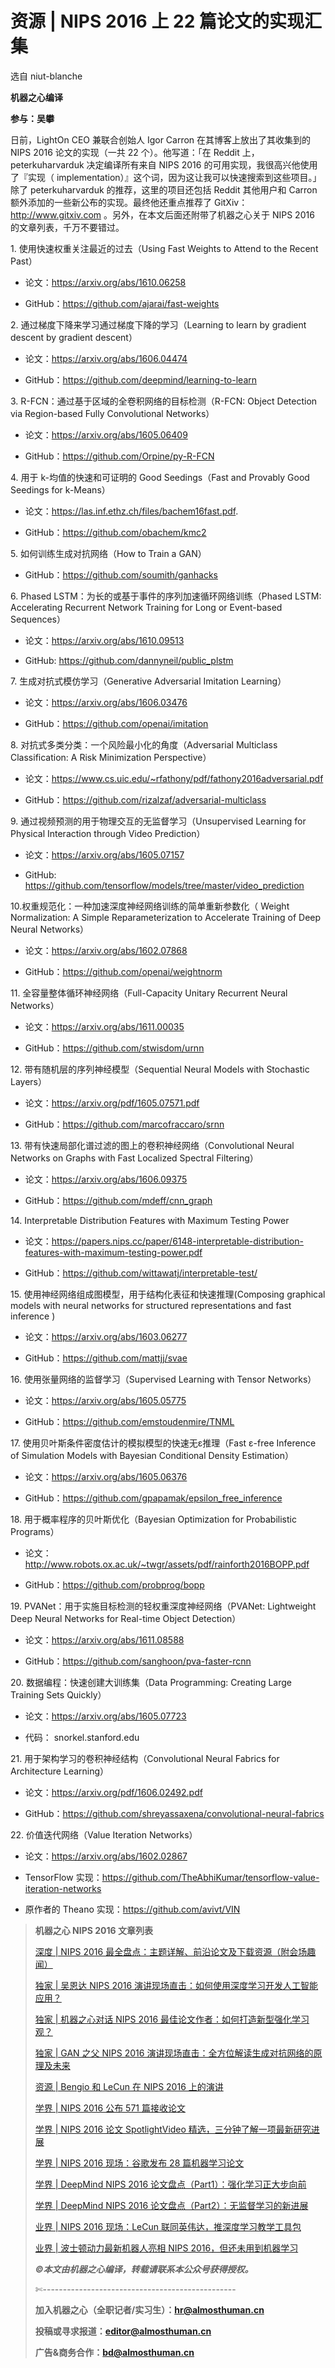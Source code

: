 # 资源 | NIPS 2016 上 22 篇论文的实现汇集

选自 niut-blanche

**机器之心编译**

**参与：吴攀**

日前，LightOn CEO 兼联合创始人 Igor Carron 在其博客上放出了其收集到的 NIPS 2016 论文的实现（一共 22 个）。他写道：「在 Reddit 上，peterkuharvarduk 决定编译所有来自 NIPS 2016 的可用实现，我很高兴他使用了『实现（ implementation）』这个词，因为这让我可以快速搜索到这些项目。」除了 peterkuharvarduk 的推荐，这里的项目还包括 Reddit 其他用户和 Carron 额外添加的一些新公布的实现。最终他还重点推荐了 GitXiv：http://www.gitxiv.com 。另外，在本文后面还附带了机器之心关于 NIPS 2016 的文章列表，千万不要错过。

 1\. 使用快速权重关注最近的过去（Using Fast Weights to Attend to the Recent Past） 

*   论文：https://arxiv.org/abs/1610.06258

*   GitHub：https://github.com/ajarai/fast-weights

 2\. 通过梯度下降来学习通过梯度下降的学习（Learning to learn by gradient descent by gradient descent）

*   论文：https://arxiv.org/abs/1606.04474

*   GitHub：https://github.com/deepmind/learning-to-learn

 3\. R-FCN：通过基于区域的全卷积网络的目标检测（R-FCN: Object Detection via Region-based Fully Convolutional Networks）

*   论文：https://arxiv.org/abs/1605.06409

*   GitHub：https://github.com/Orpine/py-R-FCN

4\. 用于 k-均值的快速和可证明的 Good Seedings（Fast and Provably Good Seedings for k-Means）

*   论文：https://las.inf.ethz.ch/files/bachem16fast.pdf.

*   GitHub：https://github.com/obachem/kmc2

 5\. 如何训练生成对抗网络（How to Train a GAN）

*   GitHub：https://github.com/soumith/ganhacks

 6\. Phased LSTM：为长的或基于事件的序列加速循环网络训练（Phased LSTM: Accelerating Recurrent Network Training for Long or Event-based Sequences）

*   论文：https://arxiv.org/abs/1610.09513

*   GitHub: https://github.com/dannyneil/public_plstm

 7\. 生成对抗式模仿学习（Generative Adversarial Imitation Learning）

*   论文：https://arxiv.org/abs/1606.03476

*   GitHub：https://github.com/openai/imitation

 8\. 对抗式多类分类：一个风险最小化的角度（Adversarial Multiclass Classification: A Risk Minimization Perspective）

*   论文：https://www.cs.uic.edu/~rfathony/pdf/fathony2016adversarial.pdf

*   GitHub：https://github.com/rizalzaf/adversarial-multiclass

 9\. 通过视频预测的用于物理交互的无监督学习（Unsupervised Learning for Physical Interaction through Video Prediction）

*   论文：https://arxiv.org/abs/1605.07157

*   GitHub: https://github.com/tensorflow/models/tree/master/video_prediction

 10.权重规范化：一种加速深度神经网络训练的简单重新参数化（ Weight Normalization: A Simple Reparameterization to Accelerate Training of Deep Neural Networks）

*   论文：https://arxiv.org/abs/1602.07868

*   GitHub：https://github.com/openai/weightnorm

 11\. 全容量整体循环神经网络（Full-Capacity Unitary Recurrent Neural Networks）

*   论文：https://arxiv.org/abs/1611.00035

*   GitHub：https://github.com/stwisdom/urnn

 12\. 带有随机层的序列神经模型（Sequential Neural Models with Stochastic Layers）

*   论文：https://arxiv.org/pdf/1605.07571.pdf

*   GitHub：https://github.com/marcofraccaro/srnn

 13\. 带有快速局部化谱过滤的图上的卷积神经网络（Convolutional Neural Networks on Graphs with Fast Localized Spectral Filtering）

*   论文：https://arxiv.org/abs/1606.09375

*   GitHub：https://github.com/mdeff/cnn_graph

 14\. Interpretable Distribution Features with Maximum Testing Power

*   论文：https://papers.nips.cc/paper/6148-interpretable-distribution-features-with-maximum-testing-power.pdf

*   GitHub：https://github.com/wittawatj/interpretable-test/

 15\. 使用神经网络组成图模型，用于结构化表征和快速推理(Composing graphical models with neural networks for structured representations and fast inference )

*   论文：https://arxiv.org/abs/1603.06277

*   GitHub：https://github.com/mattjj/svae

 16\. 使用张量网络的监督学习（Supervised Learning with Tensor Networks）

*   论文：https://arxiv.org/abs/1605.05775

*   GitHub：https://github.com/emstoudenmire/TNML

 17\. 使用贝叶斯条件密度估计的模拟模型的快速无ε推理（Fast ε-free Inference of Simulation Models with Bayesian Conditional Density Estimation）

*   论文：https://arxiv.org/abs/1605.06376

*   GitHub：https://github.com/gpapamak/epsilon_free_inference

 18\. 用于概率程序的贝叶斯优化（Bayesian Optimization for Probabilistic Programs）

*   论文：http://www.robots.ox.ac.uk/~twgr/assets/pdf/rainforth2016BOPP.pdf

*   GitHub：https://github.com/probprog/bopp

 19\. PVANet：用于实施目标检测的轻权重深度神经网络（PVANet: Lightweight Deep Neural Networks for Real-time Object Detection）

*   论文：https://arxiv.org/abs/1611.08588

*   GitHub：https://github.com/sanghoon/pva-faster-rcnn

 20\. 数据编程：快速创建大训练集（Data Programming: Creating Large Training Sets Quickly）

*   论文：https://arxiv.org/abs/1605.07723

*   代码： snorkel.stanford.edu

 21\. 用于架构学习的卷积神经结构（Convolutional Neural Fabrics for Architecture Learning）

*   论文：https://arxiv.org/pdf/1606.02492.pdf

*   GitHub：https://github.com/shreyassaxena/convolutional-neural-fabrics

 22\. 价值迭代网络（Value Iteration Networks）

*   论文：https://arxiv.org/abs/1602.02867

*   TensorFlow 实现：https://github.com/TheAbhiKumar/tensorflow-value-iteration-networks

*   原作者的 Theano 实现：https://github.com/avivt/VIN

> **机器之心 NIPS 2016 文章列表**
> 
> [深度 | NIPS 2016 最全盘点：主题详解、前沿论文及下载资源（附会场趣闻）](http://mp.weixin.qq.com/s?__biz=MzA3MzI4MjgzMw==&mid=2650721406&idx=1&sn=8251dfebd3c360d180339c34c4710fa7&chksm=871b0800b06c81160244fcda78d7816da8ec31d5fbec546ba6e36241e6d32c0ca943ce9ce73d&scene=21#wechat_redirect)
> 
> [独家 | 吴恩达 NIPS 2016 演讲现场直击：如何使用深度学习开发人工智能应用？](http://mp.weixin.qq.com/s?__biz=MzA3MzI4MjgzMw==&mid=2650721081&idx=1&sn=d557968703d4af879b5cf6461069dacd&chksm=871b0f47b06c865185865fcd5ef92af7726e84ae9e689b7ced9986a08c9fe3113df296a8469a&scene=21#wechat_redirect)
> 
> [独家 | 机器之心对话 NIPS 2016 最佳论文作者：如何打造新型强化学习观？](http://mp.weixin.qq.com/s?__biz=MzA3MzI4MjgzMw==&mid=2650721198&idx=1&sn=accdd701751ab9678285f3cdf073304f&chksm=871b0fd0b06c86c6fa49bbae856898920e26c4456bc02be42a947d23fe2b593110e911bf54da&scene=21#wechat_redirect)
> 
> [独家 | GAN 之父 NIPS 2016 演讲现场直击：全方位解读生成对抗网络的原理及未来](http://mp.weixin.qq.com/s?__biz=MzA3MzI4MjgzMw==&mid=2650721284&idx=1&sn=427e7f45c8253ab22a3960978409f5d1&chksm=871b087ab06c816c424ad03810be3e1b3aa9d6e99a5f325047796f110d178a07736f667d1a10&scene=21#wechat_redirect)
> 
> [资源 | Bengio 和 LeCun 在 NIPS 2016 上的演讲](http://mp.weixin.qq.com/s?__biz=MzA3MzI4MjgzMw==&mid=2650721325&idx=4&sn=d570f04d737d09c1b1cebd962755af3f&chksm=871b0853b06c8145985f8c2c5ac7445118f18ce35532c0389b0e5ec24a7a1c4b841fe81280de&scene=21#wechat_redirect)
> 
> [学界 | NIPS 2016 公布 571 篇接收论文](http://mp.weixin.qq.com/s?__biz=MzA3MzI4MjgzMw==&mid=2650718527&idx=2&sn=8d054db2eca7a0b25190a6cc050fc1d7&scene=21#wechat_redirect)
> 
> [学界 | NIPS 2016 论文 SpotlightVideo 精选，三分钟了解一项最新研究进展](http://mp.weixin.qq.com/s?__biz=MzA3MzI4MjgzMw==&mid=2650721033&idx=2&sn=d0d143e72cf4a637a617be356008b323&chksm=871b0f77b06c86615ed6a59ede1bee6cbff68b6ec08fb9b300e347d9c34b931aabdc3d0fee4e&scene=21#wechat_redirect)
> 
> [学界 | NIPS 2016 现场：谷歌发布 28 篇机器学习论文](http://mp.weixin.qq.com/s?__biz=MzA3MzI4MjgzMw==&mid=2650721081&idx=3&sn=111d844d50c98582695d04fa2b252c89&chksm=871b0f47b06c86514ac934c44fe4df92f5d4209f209b94b4c89d1f138492dbaf7e47479803a3&scene=21#wechat_redirect)
> 
> [学界 | DeepMind NIPS 2016 论文盘点（Part1）：强化学习正大步向前](http://mp.weixin.qq.com/s?__biz=MzA3MzI4MjgzMw==&mid=2650720969&idx=2&sn=d1fae404486906125e01b5def7e26d94&chksm=871b0eb7b06c87a1d3e7d0b29e8c8f9e4c86f4949d04b0485df1b45823555a6c88a25ccf4dc4&scene=21#wechat_redirect)
> 
> [学界 | DeepMind NIPS 2016 论文盘点（Part2）：无监督学习的新进展](http://mp.weixin.qq.com/s?__biz=MzA3MzI4MjgzMw==&mid=2650721102&idx=2&sn=cbc44a149457d31ed9a8bbe825f09378&chksm=871b0f30b06c8626bb94cbd7a08fd4a5c8bec747082f49280fbd27e9c87c965de983a279796c&scene=21#wechat_redirect)
> 
> [业界 | NIPS 2016 现场：LeCun 联同英伟达，推深度学习教学工具包](http://mp.weixin.qq.com/s?__biz=MzA3MzI4MjgzMw==&mid=2650721081&idx=4&sn=af93b221818ff9f564b372de5fc1958f&chksm=871b0f47b06c8651744e4b2819322f4026b248f4474f619c7248f604dafe8490405d70d3d1f3&scene=21#wechat_redirect)
> 
> [业界 | 波士顿动力最新机器人亮相 NIPS 2016，但还未用到机器学习](http://mp.weixin.qq.com/s?__biz=MzA3MzI4MjgzMw==&mid=2650721198&idx=4&sn=b2f6412538b2458116cd40f53bcdc23b&chksm=871b0fd0b06c86c6866c3e682aa9a15187154a67ae4b7df3d319cc2233fb5761c53da45abed1&scene=21#wechat_redirect)
> 
> ***©本文由机器之心编译，***转载请联系本公众号获得授权***。***
> 
> ✄------------------------------------------------
> 
> **加入机器之心（全职记者/实习生）：hr@almosthuman.cn**
> 
> **投稿或寻求报道：editor@almosthuman.cn**
> 
> **广告&商务合作：bd@almosthuman.cn**